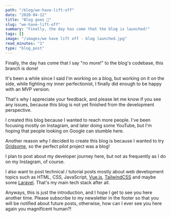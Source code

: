 ```yaml
---
path: "/blog/we-have-lift-off"  
date: "2020-04-12"  
title: "Blog goes 🚀"  
slug: "we-have-lift-off"
summary: "Finally, the day has come that the blog is launched!"  
tags: []  
image: "/images/we have lift off - blog launched.jpg"
read_minutes: "1"
type: "blog_post"
---
```

Finally, the day has come that I say "no more!" to the blog's codebase, this branch is done!

It's been a while since I said I'm working on a blog, but working on it on the side, while fighting my inner perfectionist, I finally did enough to be happy with an MVP version.

That's why I appreciate your feedback, and please let me know if you see any issues, because this blog is not yet finished from the development perspective.

I created this blog because I wanted to reach more people. I've been focusing mostly on Instagram, and later doing some YouTube, but I'm hoping that people looking on Google can stumble here.

Another reason why I decided to create this blog is because I wanted to try [Gridsome](https://gridsome.org/), so the perfect pilot project was a blog!

I plan to post about my developer journey here, but not as frequently as I do on my Instagram, of course.

I also want to post technical / tutorial posts mostly about web development topics such as HTML, CSS, JavaScript, [Vue.js](https://vuejs.org/), [TailwindCSS](https://tailwindcss.com/) and maybe some [Laravel](https://laravel.com/). That's my main tech stack after all.

Anyways, this is just the introduction, and I hope I get to see you here another time. Please subscribe to my newsletter in the footer so that you will be notified about future posts, otherwise, how can I ever see you here again you magnificent human?!
